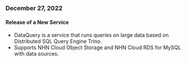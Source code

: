 ### December 27, 2022

#### Release of a New Service

* DataQuery is a service that runs queries on large data based on Distributed SQL Query Engine Trino.
* Supports NHN Cloud Object Storage and NHN Cloud RDS for MySQL with data sources.
